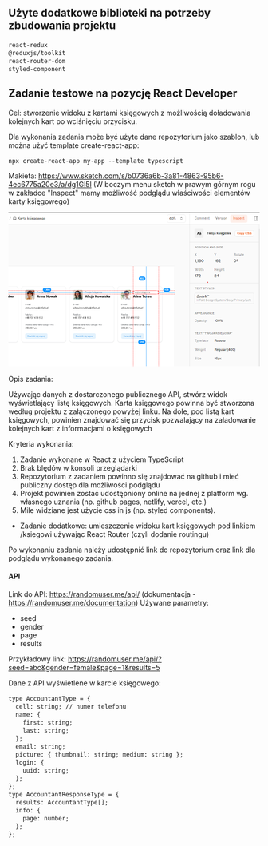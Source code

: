 ## Użyte dodatkowe biblioteki na potrzeby zbudowania projektu

```
react-redux
@reduxjs/toolkit
react-router-dom
styled-component
```

## Zadanie testowe na pozycję React Developer

Cel: stworzenie widoku z kartami księgowych z możliwością doładowania kolejnych kart po wciśnięciu przycisku.

Dla wykonania zadania może być użyte dane repozytorium jako szablon, lub można użyć template create-react-app:

```
npx create-react-app my-app --template typescript
```

Makieta: https://www.sketch.com/s/b0736a6b-3a81-4863-95b6-4ec6775a20e3/a/dg1Gl5l
(W boczym menu sketch w prawym górnym rogu w zakładce "Inspect" mamy możliwość podglądu właściwości elementów karty księgowego)

![Alt text](image.png)

Opis zadania:

Używając danych z dostarczonego publicznego API, stwórz widok wyświetlający listę księgowych.
Karta księgowego powinna być stworzona według projektu z załączonego powyżej linku.
Na dole, pod listą kart księgowych, powinien znajdować się przycisk pozwalający na załadowanie kolejnych kart z informacjami o księgowych

Kryteria wykonania:

1. Zadanie wykonane w React z użyciem TypeScript
2. Brak blędów w konsoli przeglądarki
3. Repozytorium z zadaniem powinno się znajdować na github i mieć publiczny dostęp dla możliwości podglądu
4. Projekt powinien zostać udostępniony online na jednej z platform wg. własnego uznania (np. github pages, netlify, vercel, etc.)
5. Mile widziane jest użycie css in js (np. styled components).

- Zadanie dodatkowe: umieszczenie widoku kart księgowych pod linkiem /ksiegowi używając React Router (czyli dodanie routingu)

Po wykonaniu zadania należy udostępnić link do repozytorium oraz link dla podglądu wykonanego zadania.

#### API

Link do API: https://randomuser.me/api/ (dokumentacja - https://randomuser.me/documentation)
Używane parametry:

- seed
- gender
- page
- results

Przykładowy link: https://randomuser.me/api/?seed=abc&gender=female&page=1&results=5

Dane z API wyświetlene w karcie księgowego:

```
type AccountantType = {
  cell: string; // numer telefonu
  name: {
    first: string;
    last: string;
  };
  email: string;
  picture: { thumbnail: string; medium: string };
  login: {
    uuid: string;
  };
};
type AccountantResponseType = {
  results: AccountantType[];
  info: {
    page: number;
  };
};

```
